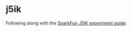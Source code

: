 # j5ik

Following along with the [SparkFun J5IK experiment
guide](https://learn.sparkfun.com/tutorials/experiment-guide-for-the-johnny-five-inventors-kit/).
